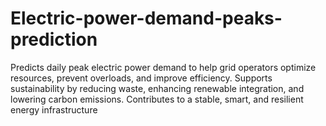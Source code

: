 # Electric-power-demand-peaks-prediction
Predicts daily peak electric power demand to help grid operators optimize resources, prevent overloads, and improve efficiency. Supports sustainability by reducing waste, enhancing renewable integration, and lowering carbon emissions. Contributes to a stable, smart, and resilient energy infrastructure
